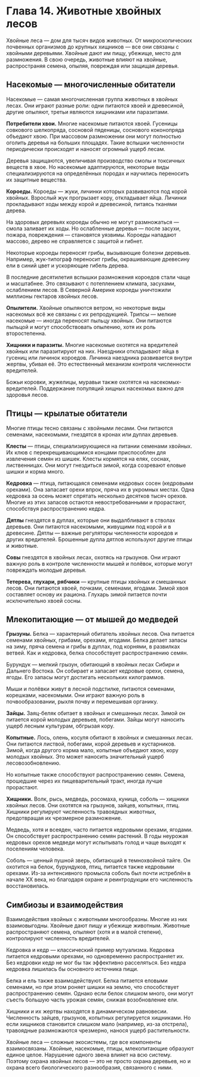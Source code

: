 # Глава 14. Животные хвойных лесов

Хвойные леса — дом для тысяч видов животных. От микроскопических почвенных организмов до крупных хищников — все они связаны с хвойными деревьями. Хвойные дают им пищу, убежище, место для размножения. В свою очередь, животные влияют на хвойные, распространяя семена, опыляя, повреждая или защищая деревья.

## Насекомые — многочисленные обитатели

Насекомые — самая многочисленная группа животных в хвойных лесах. Они играют разные роли: одни питаются хвоей и древесиной, другие опыляют, третьи являются хищниками или паразитами.

**Потребители хвои.** Многие насекомые питаются хвоей. Гусеницы совкового шелкопряда, сосновой пяденицы, соснового коконопряда объедают хвою. При массовом размножении они могут полностью оголить деревья на больших площадях. Такие вспышки численности периодически происходят и наносят огромный ущерб лесам.

Деревья защищаются, увеличивая производство смолы и токсичных веществ в хвое. Но насекомые адаптируются, некоторые виды специализируются на определённых породах и научились переносить их защитные вещества.

**Короеды.** Короеды — жуки, личинки которых развиваются под корой хвойных. Взрослый жук прогрызает кору, откладывает яйца. Личинки прокладывают ходы между корой и древесиной, питаясь тканями дерева.

На здоровых деревьях короеды обычно не могут размножаться — смола заливает их ходы. Но ослабленные деревья — после засухи, пожара, повреждения — становятся уязвимы. Короеды нападают массово, дерево не справляется с защитой и гибнет.

Некоторые короеды переносят грибы, вызывающие болезни деревьев. Например, жук-типограф переносит грибы, окрашивающие древесину ели в синий цвет и ускоряющие гибель дерева.

В последние десятилетия вспышки размножения короедов стали чаще и масштабнее. Это связывают с потеплением климата, засухами, ослаблением лесов. В Северной Америке короеды уничтожили миллионы гектаров хвойных лесов.

**Опылители.** Хвойные опыляются ветром, но некоторые виды насекомых всё же связаны с их репродукцией. Трипсы — мелкие насекомые — иногда переносят пыльцу хвойных. Они питаются пыльцой и могут способствовать опылению, хотя их роль второстепенна.

**Хищники и паразиты.** Многие насекомые охотятся на вредителей хвойных или паразитируют на них. Наездники откладывают яйца в гусениц или личинок короедов. Личинка наездника развивается внутри жертвы, убивая её. Это естественный механизм контроля численности вредителей.

Божьи коровки, жужелицы, муравьи также охотятся на насекомых-вредителей. Поддержание популяций хищных насекомых важно для здоровья лесов.

## Птицы — крылатые обитатели

Многие птицы тесно связаны с хвойными лесами. Они питаются семенами, насекомыми, гнездятся в кронах или дуплах деревьев.

**Клесты** — птицы, специализирующиеся на питании семенами хвойных. Их клюв с перекрещивающимися концами приспособлен для извлечения семян из шишек. Клесты кормятся на елях, соснах, лиственницах. Они могут гнездиться зимой, когда созревают еловые шишки и корма много.

**Кедровка** — птица, питающаяся семенами кедровых сосен (кедровыми орехами). Она запасает орехи впрок, пряча их в укромных местах. Одна кедровка за осень может спрятать несколько десятков тысяч орехов. Многие из этих запасов остаются невостребованными и прорастают, способствуя распространению кедра.

**Дятлы** гнездятся в дуплах, которые они выдалбливают в стволах деревьев. Они питаются насекомыми, живущими под корой и в древесине. Дятлы — важные регуляторы численности короедов и других вредителей. Брошенные дупла дятлов используют другие птицы и животные.

**Совы** гнездятся в хвойных лесах, охотясь на грызунов. Они играют важную роль в контроле численности мышей и полёвок, которые могут повреждать молодые деревья.

**Тетерева, глухари, рябчики** — крупные птицы хвойных и смешанных лесов. Они питаются хвоей, почками, семенами, ягодами. Зимой хвоя составляет основу их рациона. Глухарь зимой питается почти исключительно хвоей сосны.

## Млекопитающие — от мышей до медведей

**Грызуны.** Белка — характерный обитатель хвойных лесов. Она питается семенами хвойных, грибами, орехами, ягодами. Белка делает запасы на зиму, пряча семена и грибы в дуплах, под корнями, в развилках ветвей. Как и кедровка, белка способствует распространению семян.

Бурундук — мелкий грызун, обитающий в хвойных лесах Сибири и Дальнего Востока. Он собирает и запасает кедровые орехи, семена, ягоды. Его запасы могут достигать нескольких килограммов.

Мыши и полёвки живут в лесной подстилке, питаются семенами, корешками, насекомыми. Они играют важную роль в почвообразовании, рыхля почву и перемешивая органику.

**Зайцы.** Заяц-беляк обитает в хвойных и смешанных лесах. Зимой он питается корой молодых деревьев, побегами. Зайцы могут наносить ущерб лесным культурам, обгрызая кору.

**Копытные.** Лось, олень, косуля обитают в хвойных и смешанных лесах. Они питаются листвой, побегами, корой деревьев и кустарников. Зимой, когда другого корма мало, копытные объедают хвою, кору молодых хвойных. Это может наносить значительный ущерб лесовозобновлению.

Но копытные также способствуют распространению семян. Семена, прошедшие через их пищеварительный тракт, иногда лучше прорастают.

**Хищники.** Волк, рысь, медведь, росомаха, куница, соболь — хищники хвойных лесов. Они охотятся на грызунов, зайцев, копытных, птиц. Хищники регулируют численность травоядных животных, предотвращая их чрезмерное размножение.

Медведь, хотя и всеяден, часто питается кедровыми орехами, ягодами. Он способствует распространению семян растений. В годы неурожая кедровых орехов медведи могут испытывать голод и чаще выходят к поселениям человека.

Соболь — ценный пушной зверь, обитающий в темнохвойной тайге. Он охотится на белок, бурундуков, птиц, питается также кедровыми орехами. Из-за интенсивного промысла соболь был почти истреблён в начале XX века, но благодаря охране и реинтродукции его численность восстановилась.

## Симбиозы и взаимодействия

Взаимодействия хвойных с животными многообразны. Многие из них взаимовыгодны. Хвойные дают пищу и убежище животным. Животные распространяют семена, опыляют (хотя и в малой степени), контролируют численность вредителей.

Кедровка и кедр — классический пример мутуализма. Кедровка питается кедровыми орехами, но одновременно распространяет их. Без кедровки кедр не мог бы так эффективно расселяться. Без кедра кедровка лишилась бы основного источника пищи.

Белка и ель также взаимодействуют. Белка питается еловыми семенами, но при этом роняет шишки на землю, что способствует распространению семян. Однако если белок слишком много, они могут съесть большую часть урожая семян, снижая возобновление ели.

Хищники и их жертвы находятся в динамическом равновесии. Численность зайцев, грызунов, копытных регулируется хищниками. Но если хищников становится слишком мало (например, из-за отстрела), травоядные размножаются чрезмерно, нанося ущерб растительности.

Хвойные леса — сложные экосистемы, где все компоненты взаимосвязаны. Хвойные, насекомые, птицы, млекопитающие образуют единое целое. Нарушение одного звена влияет на всю систему. Поэтому охрана хвойных лесов — это не просто охрана деревьев, но и охрана всего биологического разнообразия, связанного с ними.
